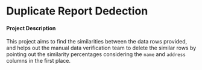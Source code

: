 # Duplicate Report Dedection

#### Project Description
This project aims to find the similarities between the data rows provided, and helps out the manual data verification team to delete the similar rows by pointing out the similarity percentages considering the `name` and `address` columns in the first place.

